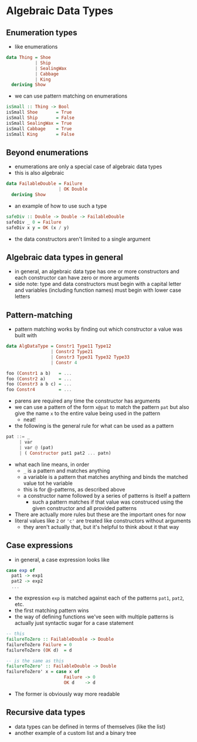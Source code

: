 # Algebraic Data Types

## Enumeration types

- like enumerations

```haskell
data Thing = Shoe
           | Ship
           | SealingWax
           | Cabbage
           | King
  deriving Show
```

- we can use pattern matching on enumerations

```haskell
isSmall :: Thing -> Bool
isSmall Shoe       = True
isSmall Ship       = False
isSmall SealingWax = True
isSmall Cabbage    = True
isSmall King       = False
```

## Beyond enumerations

- enumerations are only a special case of algebraic data types
- this is also algebraic

```haskell
data FailableDouble = Failure
                    | OK Double
  deriving Show  
```

- an example of how to use such a type

```haskell
safeDiv :: Double -> Double -> FailableDouble
safeDiv _ 0 = Failure
safeDiv x y = OK (x / y)
```

- the data constructors aren't limited to a single argument

## Algebraic data types in general

- in general, an algebraic data type has one or more constructors and each constructor can have zero or more arguments
- side note: type and data constructors must begin with a capital letter and variables (including function names) must begin with lower case letters

## Pattern-matching

- pattern matching works by finding out which constructor a value was built with

```haskell
data AlgDataType = Constr1 Type11 Type12
                 | Constr2 Type21
                 | Constr3 Type31 Type32 Type33
                 | Constr 4

foo (Constr1 a b)   = ...
foo (Constr2 a)     = ...
foo (Constr3 a b c) = ...
foo Constr4         = ...
```

- parens are required any time the constructor has arguments
- we can use a pattern of the form `x@pat` to match the pattern `pat` but also give the name `x` to the entire value being used in the pattern
  - neat!
- the following is the general rule for what can be used as a pattern

```haskell
pat ::= _
     | var
     | var @ (pat)
     | ( Constructor pat1 pat2 ... patn)
```

- what each line means, in order
  - `_` is a pattern and matches anything
  - a variable is a pattern that matches anything and binds the matched value tot he variable
  - this is for @-patterns, as described above
  - a constructor name followed by a series of patterns is itself a pattern
    - such a pattern matches if that value was construced using the given constructor and all provided patterns
- There are actually more rules but these are the important ones for now
- literal values like `2` or `'c'` are treated like constructors without arguments
  - they aren't actually that, but it's helpful to think about it that way

## Case expressions

- in general, a case expression looks like

```haskell
case exp of
  pat1 -> exp1
  pat2 -> exp2
  ...
```

- the expression `exp` is matched against each of the patterns `pat1`, `pat2`, etc.
- the first matching pattern wins
- the way of defining functions we've seen with multiple patterns is actually just syntactic sugar for a case statement

```haskell
-- this
failureToZero :: FailableDouble -> Double
failureToZero Failure = 0
failureToZero (OK d)  = d

-- is the same as this
failureToZero' :: FailableDouble -> Double
failureToZero' x = case x of
                      Failure -> 0
                      OK d    -> d
```

- The former is obviously way more readable

## Recursive data types

- data types can be defined in terms of themselves (like the list)
- another example of a custom list and a binary tree
